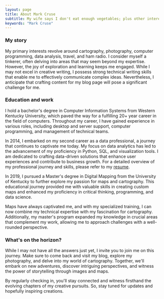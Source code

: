 ```yaml
---
layout: page
title: About Mark Cruse
subtitle: My wife says I don't eat enough vegetables; plus other interesting frivolities...
keywords: "Mark Cruse"
---
```


### My story

My primary interests revolve around cartography, photography, computer programming, data analysis, travel, and ham radio. I consider myself a tinkerer, often delving into areas that may seem beyond my expertise. However, the joy of exploration and learning keeps me engaged. While I may not excel in creative writing, I possess strong technical writing skills that enable me to effectively communicate complex ideas. Nevertheless, I anticipate that crafting content for my blog page will pose a significant challenge for me.

### Education and work
I hold a bachelor's degree in Computer Information Systems from Western Kentucky University, which paved the way for a fulfilling 20+ year career in the field of computers. Throughout my career, I have gained experience in various roles, including desktop and server support, computer programming, and management of technical teams.

In 2014, I embarked on my second career as a data professional, a journey that continues to captivate me today. My focus on data analytics has led to the advancement of my proficiency in Python, SQL, and visualization tools. I am dedicated to crafting data-driven solutions that enhance user experiences and contribute to business growth. For a detailed overview of my professional journey and skills, please refer to my [resume](https://waywardmark.com/resume.pdf).

In 2019, I pursued a Master's degree in Digital Mapping from the University of Kentucky to further explore my passion for maps and cartography. This educational journey provided me with valuable skills in creating custom maps and enhanced my proficiency in critical thinking, programming, and data science.

Maps have always captivated me, and with my specialized training, I can now combine my technical expertise with my fascination for cartography. Additionally, my master's program expanded my knowledge in crucial areas that complement my work, allowing me to approach challenges with a well-rounded perspective.

### What's on the horizon?
While I may not have all the answers just yet, I invite you to join me on this journey. Make sure to come back and visit my blog, explore my photography, and delve into my world of cartography. Together, we'll embark on new adventures, discover intriguing perspectives, and witness the power of storytelling through images and maps.

By regularly checking in, you'll stay connected and witness firsthand the evolving chapters of my creative pursuits. So, stay tuned for updates and hopefully inspiring creations. 